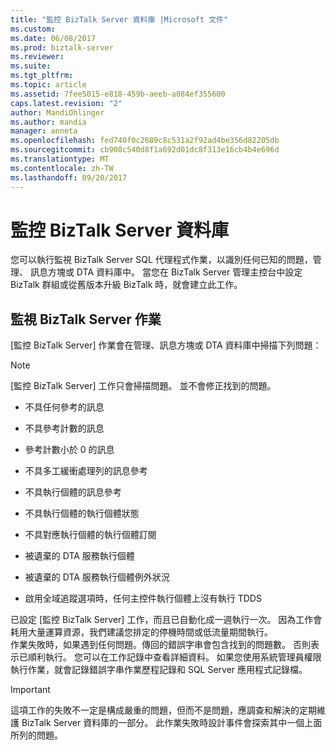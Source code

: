 ```yaml
---
title: "監控 BizTalk Server 資料庫 |Microsoft 文件"
ms.custom: 
ms.date: 06/08/2017
ms.prod: biztalk-server
ms.reviewer: 
ms.suite: 
ms.tgt_pltfrm: 
ms.topic: article
ms.assetid: 7fee5015-e818-459b-aeeb-a084ef355600
caps.latest.revision: "2"
author: MandiOhlinger
ms.author: mandia
manager: anneta
ms.openlocfilehash: fed740f0c2689c8c531a2f92ad4be356d82205db
ms.sourcegitcommit: cb908c540d8f1a692d01dc8f313e16cb4b4e696d
ms.translationtype: MT
ms.contentlocale: zh-TW
ms.lasthandoff: 09/20/2017
---
```

# <a name="monitoring-biztalk-server-databases"></a>監控 BizTalk Server 資料庫
您可以執行監視 BizTalk Server SQL 代理程式作業，以識別任何已知的問題，管理、 訊息方塊或 DTA 資料庫中。 當您在 BizTalk Server 管理主控台中設定 BizTalk 群組或從舊版本升級 BizTalk 時，就會建立此工作。  
  
## <a name="the-monitor-biztalk-server-job"></a>監視 BizTalk Server 作業  
 [監控 BizTalk Server] 作業會在管理、訊息方塊或 DTA 資料庫中掃描下列問題：  
  
> [!NOTE]  
>  [監控 BizTalk Server] 工作只會掃描問題。 並不會修正找到的問題。  
  
-   不具任何參考的訊息  
  
-   不具參考計數的訊息  
  
-   參考計數小於 0 的訊息  
  
-   不具多工緩衝處理列的訊息參考  
  
-   不具執行個體的訊息參考  
  
-   不具執行個體的執行個體狀態  
  
-   不具對應執行個體的執行個體訂閱  
  
-   被遺棄的 DTA 服務執行個體  
  
-   被遺棄的 DTA 服務執行個體例外狀況  
  
-   啟用全域追蹤選項時，任何主控件執行個體上沒有執行 TDDS  
  
 已設定 [監控 BizTalk Server] 工作，而且已自動化成一週執行一次。 因為工作會耗用大量運算資源，我們建議您排定的停機時間或低流量期間執行。  
作業失敗時，如果遇到任何問題。傳回的錯誤字串會包含找到的問題數。 否則表示已順利執行。 您可以在工作記錄中查看詳細資料。 如果您使用系統管理員權限執行作業，就會記錄錯誤字串作業歷程記錄和 SQL Server 應用程式記錄檔。  
  
> [!IMPORTANT]  
>  這項工作的失敗不一定是構成嚴重的問題，但而不是問題，應調查和解決的定期維護 BizTalk Server 資料庫的一部分。 此作業失敗時設計事件會探索其中一個上面所列的問題。